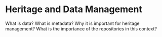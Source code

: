 # Heritage and Data Management

What is data?
What is metadata?
Why it is important for heritage management?
What is the importance of the repositories in this context? 